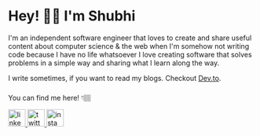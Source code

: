 # Hey! 👋🏼 I'm Shubhi

I'm an independent software engineer that loves to create and share useful content about computer science & the web when I'm somehow not writing code because I have no life whatsoever
I love creating software that solves problems in a simple way and sharing what I learn along the way.

I write sometimes, if you want to read my blogs.
 Checkout [Dev.to](https://dev.to/fromshubhi).
 
###
<p align="left">You can find me here! 👇🏽</p
                                        
###
<div align="left">
  <a href="https://www.linkedin.com/in/fromshubhi" target="_blank">
    <img src="https://img.shields.io/static/v1?message=LinkedIn&logo=linkedin&label=&color=0077B5&logoColor=white&labelColor=&style=for-the-badge" height="35" alt="linkedin logo"  />
  </a>
  <a href="https://twitter.com/fromshubhi" target="_blank">
    <img src="https://img.shields.io/static/v1?message=Twitter&logo=twitter&label=&color=1DA1F2&logoColor=white&labelColor=&style=for-the-badge" height="35" alt="twitter logo"  />
  </a>
 <a href="https://www.instagram.com/fromshubhi" target="_blank">
    <img src="https://img.shields.io/static/v1?message=instagram&logo=instagram&label=&color=E4405F&logoColor=white&labelColor=&style=for-the-badge" height="35" alt="insta logo" />
  </a>

</div>
